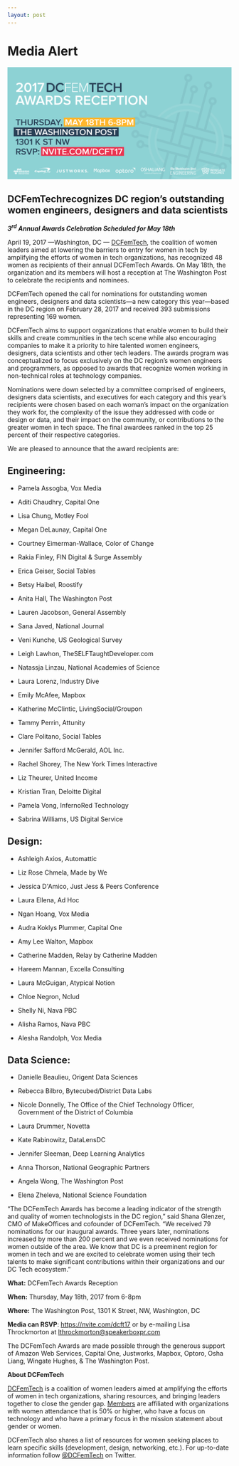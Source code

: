 ```yaml
---
layout: post
---
```

<h1><span class="main-headline">Media Alert</span></h1>

![](/assets/awards-2017/dcft-twitter-rsvp.png)

## DCFemTechrecognizes DC region’s outstanding women engineers, designers and data scientists

***3<sup>rd</sup> Annual Awards Celebration Scheduled for May 18th***

April 19, 2017 —Washington, DC — [DCFemTech](http://dcfemtech.github.io/), the coalition of women leaders aimed at lowering the barriers to entry for women in tech by
amplifying the efforts of women in tech organizations, has recognized 48 women as recipients of their annual DCFemTech Awards. On May 18th, the organization and its members will host a reception at The Washington Post to celebrate the recipients and nominees.

DCFemTech opened the call for nominations for outstanding women engineers, designers and data scientists—a new category this year—based in the DC region on February 28, 2017 and received 393 submissions representing 169 women.

DCFemTech aims to support organizations that enable women to build their skills and create communities in the tech scene while also encouraging companies to make it a priority to hire talented women engineers, designers, data scientists and other tech leaders. The awards program was conceptualized to focus exclusively on the DC region’s women engineers and programmers, as opposed to awards that recognize women working in non-technical roles at technology companies.

Nominations were down selected by a committee comprised of engineers, designers data scientists, and executives for each category and this year’s recipients were chosen based on each woman’s impact on the organization they work for, the complexity of the issue they addressed with code or design or data, and their impact on the community, or contributions to the greater women in tech space. The final awardees ranked in the top 25 percent of their respective categories.

We are pleased to announce that the award recipients are:

## Engineering:

- Pamela Assogba, Vox Media

- Aditi Chaudhry, Capital One

- Lisa Chung, Motley Fool

- Megan DeLaunay, Capital One

- Courtney Eimerman-Wallace, Color of Change

- Rakia Finley, FIN Digital & Surge Assembly

- Erica Geiser, Social Tables

- Betsy Haibel, Roostify

- Anita Hall, The Washington Post

- Lauren Jacobson, General Assembly

- Sana Javed, National Journal

- Veni Kunche, US Geological Survey

- Leigh Lawhon, TheSELFTaughtDeveloper.com

- Natassja Linzau, National Academies of Science

- Laura Lorenz, Industry Dive

- Emily McAfee, Mapbox

- Katherine McClintic, LivingSocial/Groupon

- Tammy Perrin, Attunity

- Clare Politano, Social Tables

- Jennifer Safford McGerald, AOL Inc.

- Rachel Shorey, The New York Times Interactive

- Liz Theurer, United Income

- Kristian Tran, Deloitte Digital

- Pamela Vong, InfernoRed Technology

- Sabrina Williams, US Digital Service

## Design:

- Ashleigh Axios, Automattic

- Liz Rose Chmela, Made by We

- Jessica D'Amico, Just Jess & Peers Conference

- Laura Ellena, Ad Hoc

- Ngan Hoang, Vox Media

- Audra Koklys Plummer, Capital One

- Amy Lee Walton, Mapbox

- Catherine Madden, Relay by Catherine Madden

- Hareem Mannan, Excella Consulting

- Laura McGuigan, Atypical Notion

- Chloe Negron, Nclud

- Shelly Ni, Nava PBC

- Alisha Ramos, Nava PBC

- Alesha Randolph, Vox Media

## Data Science:

- Danielle Beaulieu, Origent Data Sciences

- Rebecca Bilbro, Bytecubed/District Data Labs

- Nicole Donnelly, The Office of the Chief Technology Officer, Government of the District of Columbia

- Laura Drummer, Novetta

- Kate Rabinowitz, DataLensDC

- Jennifer Sleeman, Deep Learning Analytics

- Anna Thorson, National Geographic Partners

- Angela Wong, The Washington Post

- Elena Zheleva, National Science Foundation

“The DCFemTech Awards has become a leading indicator of the strength and quality of women technologists in the DC region,” said Shana Glenzer, CMO of MakeOffices and cofounder of DCFemTech. “We received 79 nominations for our inaugural awards. Three years later, nominations increased by more than 200 percent and we even received nominations for women outside of the area. We know that DC is a preeminent region for women in tech and we are excited to celebrate women using their tech talents to make significant contributions within their organizations and our DC Tech ecosystem.”

**What:** DCFemTech Awards Reception

**When:** Thursday, May 18th, 2017 from 6-8pm

**Where:** The Washington Post, 1301 K Street, NW, Washington, DC

**Media can RSVP**: <https://nvite.com/dcft17> or by e-mailing Lisa Throckmorton at lthrockmorton@speakerboxpr.com

The DCFemTech Awards are made possible through the generous support of Amazon Web Services, Capital One, Justworks, Mapbox, Optoro, Osha Liang, Wingate Hughes, & The Washington Post.

**About DCFemTech**

[DCFemTech](http://dcfemtech.github.io/) is a coalition of women leaders aimed at amplifying the efforts of women in tech organizations, sharing resources, and bringing leaders together to close the gender gap. [Members](http://dcfemtech.github.io/about.html) are affiliated with organizations with women attendance that is 50% or higher, who have a focus on technology and who have a primary focus in the mission statement about gender or women.

DCFemTech also shares a list of resources for women seeking places to learn specific skills (development, design, networking, etc.). For up-to-date information follow [@DCFemTech](http://www.twitter.com/dcfemtech) on Twitter.
